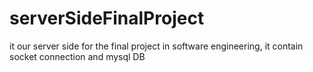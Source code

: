 # serverSideFinalProject
it our server side for the final project in software engineering, it contain socket connection and mysql DB
